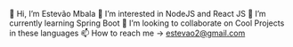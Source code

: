 👋 Hi, I’m Estevão Mbala 👀 I’m interested in NodeJS and React JS 🌱 I’m currently learning Spring Boot 💞️ I’m looking to collaborate on Cool Projects in these languages 📫 How to reach me -> estevao2@gmail.com
